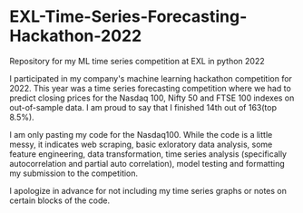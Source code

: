 # EXL-Time-Series-Forecasting-Hackathon-2022
Repository for my ML time series competition at EXL in python 2022

I participated in my company's machine learning hackathon competition for 2022. This year was a time series forecasting competition where we had to predict closing prices for the Nasdaq 100, Nifty 50 and FTSE 100 indexes on out-of-sample data. I am proud to say that I finished 14th out of 163(top 8.5%). 

I am only pasting my code for the Nasdaq100. While the code is a little messy, it indicates web scraping, basic exloratory data analysis, some feature engineering, data transformation, time series analysis (specifically autocorrelation and partial auto correlation), model testing and formatting my submission to the competition. 

I apologize in advance for not including my time series graphs or notes on certain blocks of the code. 
